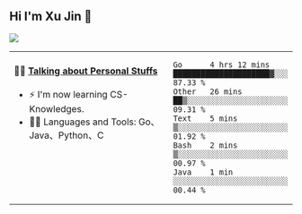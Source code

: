 
## Hi I'm Xu Jin 👋
![](https://komarev.com/ghpvc/?username=jiayouxujin&color=brightgreen&label=PROFILE+VIEWS)



<table align="center">
<tr>
<td valign="top" width="60%">

#### 🏋️‍♀️ <a href="https://github.com/jiayouxujin" target="_blank">Talking about Personal Stuffs</a>
<!-- recent_releases starts -->

- ⚡  I'm now learning CS-Knowledges.  
- 🏊‍♂️ Languages and Tools: Go、Java、Python、C
<!-- recent_releases ends -->
</td>
<td>
 
<!--START_SECTION:waka-->
```text
Go      4 hrs 12 mins   █████████████████████▓░░░   87.33 % 
Other   26 mins         ██▒░░░░░░░░░░░░░░░░░░░░░░   09.31 % 
Text    5 mins          ▒░░░░░░░░░░░░░░░░░░░░░░░░   01.92 % 
Bash    2 mins          ▒░░░░░░░░░░░░░░░░░░░░░░░░   00.97 % 
Java    1 min           ░░░░░░░░░░░░░░░░░░░░░░░░░   00.44 % 
```
<!--END_SECTION:waka-->
 
</td>
</tr>
</table>





